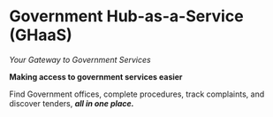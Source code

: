 # Government Hub-as-a-Service (GHaaS)

*Your Gateway to Government Services*

**Making access to government services easier**

Find Government offices, complete procedures, track complaints, and discover tenders,
***all in one place.***
